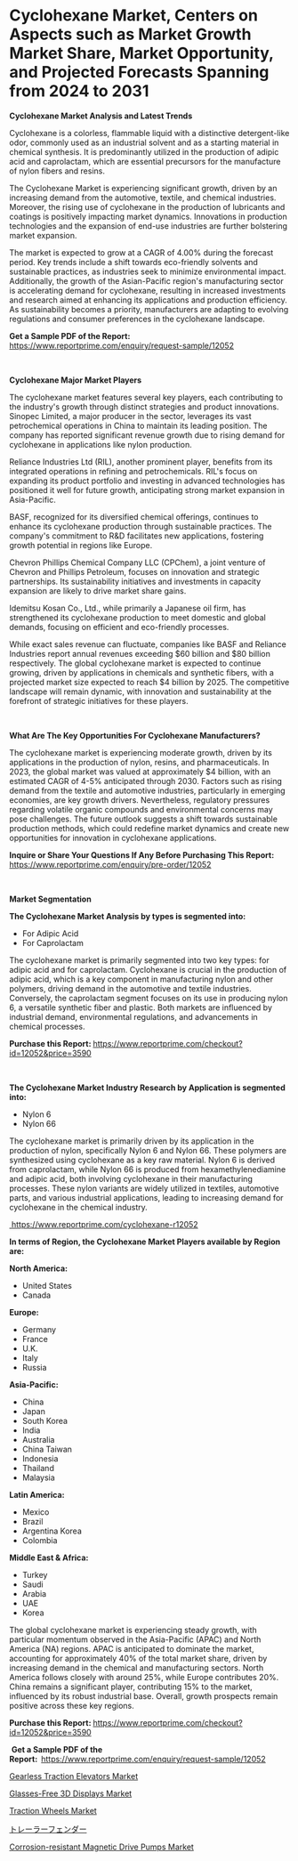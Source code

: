<p><h1>Cyclohexane Market, Centers on Aspects such as Market Growth Market Share, Market Opportunity, and Projected Forecasts Spanning from 2024 to 2031</h1></p><p><strong>Cyclohexane Market Analysis and Latest Trends</strong></p>
<p><p>Cyclohexane is a colorless, flammable liquid with a distinctive detergent-like odor, commonly used as an industrial solvent and as a starting material in chemical synthesis. It is predominantly utilized in the production of adipic acid and caprolactam, which are essential precursors for the manufacture of nylon fibers and resins.</p><p>The Cyclohexane Market is experiencing significant growth, driven by an increasing demand from the automotive, textile, and chemical industries. Moreover, the rising use of cyclohexane in the production of lubricants and coatings is positively impacting market dynamics. Innovations in production technologies and the expansion of end-use industries are further bolstering market expansion.</p><p>The market is expected to grow at a CAGR of 4.00% during the forecast period. Key trends include a shift towards eco-friendly solvents and sustainable practices, as industries seek to minimize environmental impact. Additionally, the growth of the Asian-Pacific region's manufacturing sector is accelerating demand for cyclohexane, resulting in increased investments and research aimed at enhancing its applications and production efficiency. As sustainability becomes a priority, manufacturers are adapting to evolving regulations and consumer preferences in the cyclohexane landscape.</p></p>
<p><strong>Get a Sample PDF of the Report:&nbsp;</strong> <a href="https://www.reportprime.com/enquiry/request-sample/12052">https://www.reportprime.com/enquiry/request-sample/12052</a></p>
<p>&nbsp;</p>
<p><strong>Cyclohexane Major Market Players</strong></p>
<p><p>The cyclohexane market features several key players, each contributing to the industry's growth through distinct strategies and product innovations. Sinopec Limited, a major producer in the sector, leverages its vast petrochemical operations in China to maintain its leading position. The company has reported significant revenue growth due to rising demand for cyclohexane in applications like nylon production.</p><p>Reliance Industries Ltd (RIL), another prominent player, benefits from its integrated operations in refining and petrochemicals. RIL's focus on expanding its product portfolio and investing in advanced technologies has positioned it well for future growth, anticipating strong market expansion in Asia-Pacific.</p><p>BASF, recognized for its diversified chemical offerings, continues to enhance its cyclohexane production through sustainable practices. The company's commitment to R&D facilitates new applications, fostering growth potential in regions like Europe.</p><p>Chevron Phillips Chemical Company LLC (CPChem), a joint venture of Chevron and Phillips Petroleum, focuses on innovation and strategic partnerships. Its sustainability initiatives and investments in capacity expansion are likely to drive market share gains.</p><p>Idemitsu Kosan Co., Ltd., while primarily a Japanese oil firm, has strengthened its cyclohexane production to meet domestic and global demands, focusing on efficient and eco-friendly processes.</p><p>While exact sales revenue can fluctuate, companies like BASF and Reliance Industries report annual revenues exceeding $60 billion and $80 billion respectively. The global cyclohexane market is expected to continue growing, driven by applications in chemicals and synthetic fibers, with a projected market size expected to reach $4 billion by 2025. The competitive landscape will remain dynamic, with innovation and sustainability at the forefront of strategic initiatives for these players.</p></p>
<p>&nbsp;</p>
<p><strong>What Are The Key Opportunities For Cyclohexane Manufacturers?</strong></p>
<p><p>The cyclohexane market is experiencing moderate growth, driven by its applications in the production of nylon, resins, and pharmaceuticals. In 2023, the global market was valued at approximately $4 billion, with an estimated CAGR of 4-5% anticipated through 2030. Factors such as rising demand from the textile and automotive industries, particularly in emerging economies, are key growth drivers. Nevertheless, regulatory pressures regarding volatile organic compounds and environmental concerns may pose challenges. The future outlook suggests a shift towards sustainable production methods, which could redefine market dynamics and create new opportunities for innovation in cyclohexane applications.</p></p>
<p><strong>Inquire or Share Your Questions If Any Before Purchasing This Report:</strong> <a href="https://www.reportprime.com/enquiry/pre-order/12052">https://www.reportprime.com/enquiry/pre-order/12052</a></p>
<p>&nbsp;</p>
<p><strong>Market Segmentation</strong></p>
<p><strong>The Cyclohexane Market Analysis by types is segmented into:</strong></p>
<p><ul><li>For Adipic Acid</li><li>For Caprolactam</li></ul></p>
<p><p>The cyclohexane market is primarily segmented into two key types: for adipic acid and for caprolactam. Cyclohexane is crucial in the production of adipic acid, which is a key component in manufacturing nylon and other polymers, driving demand in the automotive and textile industries. Conversely, the caprolactam segment focuses on its use in producing nylon 6, a versatile synthetic fiber and plastic. Both markets are influenced by industrial demand, environmental regulations, and advancements in chemical processes.</p></p>
<p><strong>Purchase this Report:&nbsp;</strong><a href="https://www.reportprime.com/checkout?id=12052&price=3590">https://www.reportprime.com/checkout?id=12052&price=3590</a></p>
<p>&nbsp;</p>
<p><strong>The Cyclohexane Market Industry Research by Application is segmented into:</strong></p>
<p><ul><li>Nylon 6</li><li>Nylon 66</li></ul></p>
<p><p>The cyclohexane market is primarily driven by its application in the production of nylon, specifically Nylon 6 and Nylon 66. These polymers are synthesized using cyclohexane as a key raw material. Nylon 6 is derived from caprolactam, while Nylon 66 is produced from hexamethylenediamine and adipic acid, both involving cyclohexane in their manufacturing processes. These nylon variants are widely utilized in textiles, automotive parts, and various industrial applications, leading to increasing demand for cyclohexane in the chemical industry.</p></p>
<p><a href="https://www.reportprime.com/cyclohexane-r12052">&nbsp;https://www.reportprime.com/cyclohexane-r12052</a></p>
<p><strong>In terms of Region, the Cyclohexane Market Players available by Region are:</strong></p>
<p>
    <p> <strong> North America: </strong>
        <ul>
            <li>United States</li>
            <li>Canada</li>
        </ul>
        </p> 
    <p> <strong> Europe: </strong>
        <ul>
            <li>Germany</li>
            <li>France</li>
            <li>U.K.</li>
            <li>Italy</li>
            <li>Russia</li>
        </ul>
        </p> 
    <p> <strong> Asia-Pacific: </strong>
        <ul>
            <li>China</li>
            <li>Japan</li>
            <li>South Korea</li>
            <li>India</li>
            <li>Australia</li>
            <li>China Taiwan</li>
            <li>Indonesia</li>
            <li>Thailand</li>
            <li>Malaysia</li>
        </ul>
        </p> 
    <p> <strong> Latin America: </strong>
        <ul>
            <li>Mexico</li>
            <li>Brazil</li>
            <li>Argentina Korea</li>
            <li>Colombia</li>
        </ul>
        </p> 
    <p> <strong> Middle East & Africa: </strong>
        <ul>
            <li>Turkey</li>
            <li>Saudi</li>
            <li>Arabia</li>
            <li>UAE</li>
            <li>Korea</li>
        </ul>
    </p>
    </p>
<p><p>The global cyclohexane market is experiencing steady growth, with particular momentum observed in the Asia-Pacific (APAC) and North America (NA) regions. APAC is anticipated to dominate the market, accounting for approximately 40% of the total market share, driven by increasing demand in the chemical and manufacturing sectors. North America follows closely with around 25%, while Europe contributes 20%. China remains a significant player, contributing 15% to the market, influenced by its robust industrial base. Overall, growth prospects remain positive across these key regions.</p></p>
<p><strong>Purchase this Report: </strong><a href="https://www.reportprime.com/checkout?id=12052&price=3590">https://www.reportprime.com/checkout?id=12052&price=3590</a></p>
<p>&nbsp;<strong>Get a Sample PDF of the Report:&nbsp;&nbsp;</strong><a href="https://www.reportprime.com/enquiry/request-sample/12052">https://www.reportprime.com/enquiry/request-sample/12052</a></p>
<p><strong></strong></p>
<p><p><a href="https://medium.com/@zandould67856/gearless-traction-elevators-market-size-market-segmentation-market-trends-and-growth-analysis-7af6b6d0c59e">Gearless Traction Elevators Market</a></p><p><a href="https://issuu.com/reportprime-2/docs/glasses-free-3d-displays-market-siz_f6abc94a0391b9">Glasses-Free 3D Displays Market</a></p><p><a href="https://medium.com/@zandould67856/global-traction-wheels-market-trends-and-innovations-a-forward-looking-analysis-2024-2031-c3d5ba7afe30">Traction Wheels Market</a></p><p><a href="https://medium.com/@raap8632/%E3%83%88%E3%83%AC%E3%83%BC%E3%83%A9%E3%83%BC%E3%83%95%E3%82%A7%E3%83%B3%E3%83%80%E3%83%BC%E5%B8%82%E5%A0%B4%E3%81%AE%E8%A6%8F%E6%A8%A1-%E5%B8%82%E5%A0%B4%E3%82%BB%E3%82%B0%E3%83%A1%E3%83%B3%E3%83%86%E3%83%BC%E3%82%B7%E3%83%A7%E3%83%B3-%E5%B8%82%E5%A0%B4%E5%8B%95%E5%90%91-%E6%88%90%E9%95%B7%E5%88%86%E6%9E%90%E3%81%AE%E4%BA%88%E6%B8%AC2031%E5%B9%B4%E3%81%BE%E3%81%A7-c893d58db729">トレーラーフェンダー</a></p><p><a href="https://issuu.com/reportprime-2/docs/corrosion-resistant-magnetic-drive-_83e054d5511928">Corrosion-resistant Magnetic Drive Pumps Market</a></p></p>